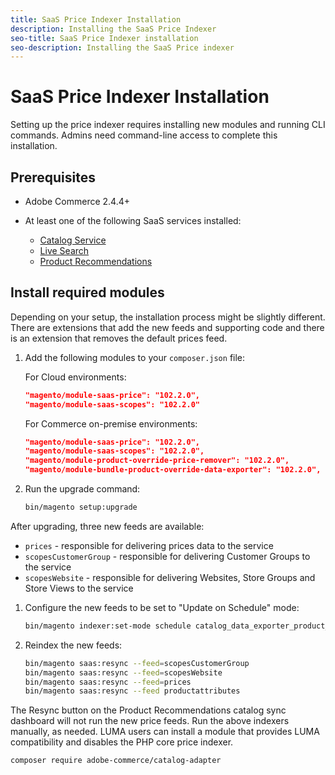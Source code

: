 ```yaml
---
title: SaaS Price Indexer Installation
description: Installing the SaaS Price Indexer
seo-title: SaaS Price Indexer installation
seo-description: Installing the SaaS Price indexer
---
```

# SaaS Price Indexer Installation

Setting up the price indexer requires installing new modules and running CLI commands. Admins need command-line access to complete this installation.

## Prerequisites

* Adobe Commerce 2.4.4+
* At least one of the following SaaS services installed:

    * [Catalog Service](../catalog-service/overview.md)
    * [Live Search](../live-search/guide-overview.md)
    * [Product Recommendations](../product-recommendations/guide-overview.md)

## Install required modules

Depending on your setup, the installation process might be slightly different.
There are extensions that add the new feeds and supporting code and there is an extension that removes the default prices feed.

1. Add the following modules to your `composer.json` file:

    For Cloud environments:

    ```json
    "magento/module-saas-price": "102.2.0",
    "magento/module-saas-scopes": "102.2.0"
    ```

    For Commerce on-premise environments:

    ```json
    "magento/module-saas-price": "102.2.0",
    "magento/module-saas-scopes": "102.2.0",
    "magento/module-product-override-price-remover": "102.2.0",
    "magento/module-bundle-product-override-data-exporter": "102.2.0",

    ```

1. Run the upgrade command:

    ```bash
    bin/magento setup:upgrade
    ```

After upgrading, three new feeds are available:

* `prices` - responsible for delivering prices data to the service
* `scopesCustomerGroup` - responsible for delivering Customer Groups to the service 
* `scopesWebsite` - responsible for delivering Websites, Store Groups and Store Views to the service


1. Configure the new feeds to be set to "Update on Schedule" mode:

    ```bash
    bin/magento indexer:set-mode schedule catalog_data_exporter_product_prices scopes_customergroup_data_exporter scopes_website_data_exporter
    ```

1. Reindex the new feeds:

    ```bash
    bin/magento saas:resync --feed=scopesCustomerGroup
    bin/magento saas:resync --feed=scopesWebsite
    bin/magento saas:resync --feed=prices
    bin/magento saas:resync --feed productattributes
    ```

The Resync button on the Product Recommendations catalog sync dashboard will not run the new price feeds. Run the above indexers manually, as needed.
LUMA users can install a module that provides LUMA compatibility and disables the PHP core price indexer.

```bash
composer require adobe-commerce/catalog-adapter
```
